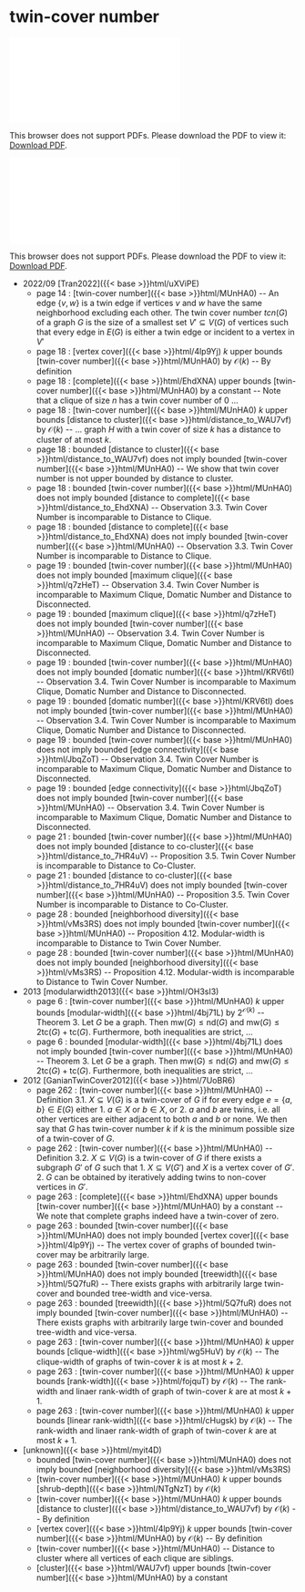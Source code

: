 # twin-cover number




<object data="../local_MUnHA0.pdf" type="application/pdf" width="100%" height="480px"><embed src="../local_MUnHA0.pdf"><p>This browser does not support PDFs. Please download the PDF to view it: <a href="../local_MUnHA0.pdf">Download PDF</a>.</p></embed></object>


<object data="../inclusions_MUnHA0.pdf" type="application/pdf" width="100%" height="480px"><embed src="../inclusions_MUnHA0.pdf"><p>This browser does not support PDFs. Please download the PDF to view it: <a href="../inclusions_MUnHA0.pdf">Download PDF</a>.</p></embed></object>

* 2022/09 [Tran2022]({{< base >}}html/uXViPE)
    * page 14 : [twin-cover number]({{< base >}}html/MUnHA0) -- An edge $\{v,w\}$ is a twin edge if vertices $v$ and $w$ have the same neighborhood excluding each other. The twin cover number $tcn(G)$ of a graph $G$ is the size of a smallest set $V' \subseteq V(G)$ of vertices such that every edge in $E(G)$ is either a twin edge or incident to a vertex in $V'$
    * page 18 : [vertex cover]({{< base >}}html/4lp9Yj) $k$ upper bounds [twin-cover number]({{< base >}}html/MUnHA0) by $\mathcal O(k)$ -- By definition
    * page 18 : [complete]({{< base >}}html/EhdXNA) upper bounds [twin-cover number]({{< base >}}html/MUnHA0) by a constant -- Note that a clique of size $n$ has a twin cover number of 0 ...
    * page 18 : [twin-cover number]({{< base >}}html/MUnHA0) $k$ upper bounds [distance to cluster]({{< base >}}html/distance_to_WAU7vf) by $\mathcal O(k)$ -- ... graph $H$ with a twin cover of size $k$ has a distance to cluster of at most $k$.
    * page 18 : bounded [distance to cluster]({{< base >}}html/distance_to_WAU7vf) does not imply bounded [twin-cover number]({{< base >}}html/MUnHA0) -- We show that twin cover number is not upper bounded by distance to cluster.
    * page 18 : bounded [twin-cover number]({{< base >}}html/MUnHA0) does not imply bounded [distance to complete]({{< base >}}html/distance_to_EhdXNA) -- Observation 3.3. Twin Cover Number is incomparable to Distance to Clique.
    * page 18 : bounded [distance to complete]({{< base >}}html/distance_to_EhdXNA) does not imply bounded [twin-cover number]({{< base >}}html/MUnHA0) -- Observation 3.3. Twin Cover Number is incomparable to Distance to Clique.
    * page 19 : bounded [twin-cover number]({{< base >}}html/MUnHA0) does not imply bounded [maximum clique]({{< base >}}html/q7zHeT) -- Observation 3.4. Twin Cover Number is incomparable to Maximum Clique, Domatic Number and Distance to Disconnected.
    * page 19 : bounded [maximum clique]({{< base >}}html/q7zHeT) does not imply bounded [twin-cover number]({{< base >}}html/MUnHA0) -- Observation 3.4. Twin Cover Number is incomparable to Maximum Clique, Domatic Number and Distance to Disconnected.
    * page 19 : bounded [twin-cover number]({{< base >}}html/MUnHA0) does not imply bounded [domatic number]({{< base >}}html/KRV6tI) -- Observation 3.4. Twin Cover Number is incomparable to Maximum Clique, Domatic Number and Distance to Disconnected.
    * page 19 : bounded [domatic number]({{< base >}}html/KRV6tI) does not imply bounded [twin-cover number]({{< base >}}html/MUnHA0) -- Observation 3.4. Twin Cover Number is incomparable to Maximum Clique, Domatic Number and Distance to Disconnected.
    * page 19 : bounded [twin-cover number]({{< base >}}html/MUnHA0) does not imply bounded [edge connectivity]({{< base >}}html/JbqZoT) -- Observation 3.4. Twin Cover Number is incomparable to Maximum Clique, Domatic Number and Distance to Disconnected.
    * page 19 : bounded [edge connectivity]({{< base >}}html/JbqZoT) does not imply bounded [twin-cover number]({{< base >}}html/MUnHA0) -- Observation 3.4. Twin Cover Number is incomparable to Maximum Clique, Domatic Number and Distance to Disconnected.
    * page 21 : bounded [twin-cover number]({{< base >}}html/MUnHA0) does not imply bounded [distance to co-cluster]({{< base >}}html/distance_to_7HR4uV) -- Proposition 3.5. Twin Cover Number is incomparable to Distance to Co-Cluster.
    * page 21 : bounded [distance to co-cluster]({{< base >}}html/distance_to_7HR4uV) does not imply bounded [twin-cover number]({{< base >}}html/MUnHA0) -- Proposition 3.5. Twin Cover Number is incomparable to Distance to Co-Cluster.
    * page 28 : bounded [neighborhood diversity]({{< base >}}html/vMs3RS) does not imply bounded [twin-cover number]({{< base >}}html/MUnHA0) -- Proposition 4.12. Modular-width is incomparable to Distance to Twin Cover Number.
    * page 28 : bounded [twin-cover number]({{< base >}}html/MUnHA0) does not imply bounded [neighborhood diversity]({{< base >}}html/vMs3RS) -- Proposition 4.12. Modular-width is incomparable to Distance to Twin Cover Number.
* 2013 [modularwidth2013]({{< base >}}html/OH3sI3)
    * page 6 : [twin-cover number]({{< base >}}html/MUnHA0) $k$ upper bounds [modular-width]({{< base >}}html/4bj71L) by $2^{\mathcal O(k)}$ -- Theorem 3. Let $G$ be a graph. Then $\mathrm{mw}(G) \le \mathrm{nd}(G)$ and $\mathrm{mw}(G) \le 2\mathrm{tc}(G) + \mathrm{tc}(G)$. Furthermore, both inequalities are strict, ...
    * page 6 : bounded [modular-width]({{< base >}}html/4bj71L) does not imply bounded [twin-cover number]({{< base >}}html/MUnHA0) -- Theorem 3. Let $G$ be a graph. Then $\mathrm{mw}(G) \le \mathrm{nd}(G)$ and $\mathrm{mw}(G) \le 2\mathrm{tc}(G) + \mathrm{tc}(G)$. Furthermore, both inequalities are strict, ...
* 2012 [GanianTwinCover2012]({{< base >}}html/7UoBR6)
    * page 262 : [twin-cover number]({{< base >}}html/MUnHA0) -- Definition 3.1. $X \subseteq V(G)$ is a twin-cover of $G$ if for every edge $e=\{a,b\} \in E(G)$ either 1. $a \in X$ or $b \in X$, or 2. $a$ and $b$ are twins, i.e. all other vertices are either adjacent to both $a$ and $b$ or none. We then say that $G$ has twin-cover number $k$ if $k$ is the minimum possible size of a twin-cover of $G$.
    * page 262 : [twin-cover number]({{< base >}}html/MUnHA0) -- Definition 3.2. $X \subseteq V(G)$ is a twin-cover of $G$ if there exists a subgraph $G'$ of $G$ such that 1. $X \subseteq V(G')$ and $X$ is a vertex cover of $G'$. 2. $G$ can be obtained by iteratively adding twins to non-cover vertices in $G'$.
    * page 263 : [complete]({{< base >}}html/EhdXNA) upper bounds [twin-cover number]({{< base >}}html/MUnHA0) by a constant -- We note that complete graphs indeed have a twin-cover of zero.
    * page 263 : bounded [twin-cover number]({{< base >}}html/MUnHA0) does not imply bounded [vertex cover]({{< base >}}html/4lp9Yj) -- The vertex cover of graphs of bounded twin-cover may be arbitrarily large.
    * page 263 : bounded [twin-cover number]({{< base >}}html/MUnHA0) does not imply bounded [treewidth]({{< base >}}html/5Q7fuR) -- There exists graphs with arbitrarily large twin-cover and bounded tree-width and vice-versa.
    * page 263 : bounded [treewidth]({{< base >}}html/5Q7fuR) does not imply bounded [twin-cover number]({{< base >}}html/MUnHA0) -- There exists graphs with arbitrarily large twin-cover and bounded tree-width and vice-versa.
    * page 263 : [twin-cover number]({{< base >}}html/MUnHA0) $k$ upper bounds [clique-width]({{< base >}}html/wg5HuV) by $\mathcal O(k)$ -- The clique-width of graphs of twin-cover $k$ is at most $k+2$.
    * page 263 : [twin-cover number]({{< base >}}html/MUnHA0) $k$ upper bounds [rank-width]({{< base >}}html/fojquT) by $\mathcal O(k)$ -- The rank-width and linaer rank-width of graph of twin-cover $k$ are at most $k+1$.
    * page 263 : [twin-cover number]({{< base >}}html/MUnHA0) $k$ upper bounds [linear rank-width]({{< base >}}html/cHugsk) by $\mathcal O(k)$ -- The rank-width and linaer rank-width of graph of twin-cover $k$ are at most $k+1$.
*  [unknown]({{< base >}}html/myit4D)
    * bounded [twin-cover number]({{< base >}}html/MUnHA0) does not imply bounded [neighborhood diversity]({{< base >}}html/vMs3RS)
    * [twin-cover number]({{< base >}}html/MUnHA0) $k$ upper bounds [shrub-depth]({{< base >}}html/NTgNzT) by $\mathcal O(k)$
    * [twin-cover number]({{< base >}}html/MUnHA0) $k$ upper bounds [distance to cluster]({{< base >}}html/distance_to_WAU7vf) by $\mathcal O(k)$ -- By definition
    * [vertex cover]({{< base >}}html/4lp9Yj) $k$ upper bounds [twin-cover number]({{< base >}}html/MUnHA0) by $\mathcal O(k)$ -- By definition
    * [twin-cover number]({{< base >}}html/MUnHA0) -- Distance to cluster where all vertices of each clique are siblings.
    * [cluster]({{< base >}}html/WAU7vf) upper bounds [twin-cover number]({{< base >}}html/MUnHA0) by a constant
